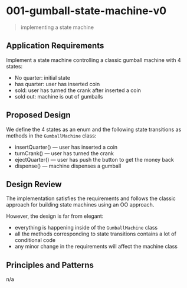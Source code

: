 # 001-gumball-state-machine-v0
> implementing a state machine

## Application Requirements
Implement a state machine controlling a classic gumball machine with 4 states:
+ No quarter: initial state
+ has quarter: user has inserted coin
+ sold: user has turned the crank after inserted a coin
+ sold out: machine is out of gumballs

## Proposed Design
We define the 4 states as an enum and the following state transitions as methods in the `GumballMachine` class:
+ insertQuarter() &mdash; user has inserted a coin
+ turnCrank() &mdash; user has turned the crank
+ ejectQuarter() &mdash; user has push the button to get the money back
+ dispense() &mdash; machine dispenses a gumball


## Design Review
The implementation satisfies the requirements and follows the classic approach for building state machines using an OO approach.

However, the design is far from elegant:
+ everything is happening inside of the `GumballMachine` class
+ all the methods corresponding to state transitions contains a lot of conditional code
+ any minor change in the requirements will affect the machine class 

## Principles and Patterns

n/a
